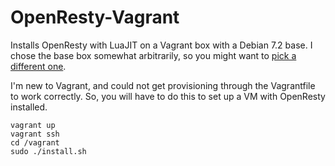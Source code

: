 OpenResty-Vagrant
===

Installs OpenResty with LuaJIT on a Vagrant box with a Debian 7.2 base. I chose the base box somewhat arbitrarily, so you might want to [pick a different one](vagrantbox.es).

I'm new to Vagrant, and could not get provisioning through the Vagrantfile to work correctly. So, you will have to do this to set up a VM with OpenResty installed.

    vagrant up
    vagrant ssh
    cd /vagrant
    sudo ./install.sh
